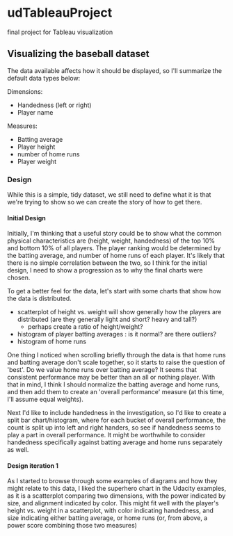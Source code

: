 # udTableauProject
final project for Tableau visualization

## Visualizing the baseball dataset
The data available affects how it should be displayed, so I'll summarize the default data types below:

Dimensions:
- Handedness (left or right)
- Player name

Measures:
- Batting average
- Player height
- number of home runs
- Player weight

### Design
While this is a simple, tidy dataset, we still need to define what it is that we're trying to show so we can create the story of how to get there.

#### Initial Design
Initially, I'm thinking that a useful story could be to show what the common physical characteristics are (height, weight, handedness) of the top 10% and bottom 10% of all players.  The player ranking would be determined by the batting average, and number of home runs of each player. It's likely that there is no simple correlation between the two, so I think for the initial design, I need to show a progression as to why the final charts were chosen.

To get a better feel for the data, let's start with some charts that show how the data is distributed.
- scatterplot of height vs. weight will show generally how the players are distributed (are they generally light and short? heavy and tall?)
  - perhaps create a ratio of height/weight?
- histogram of player batting averages : is it normal? are there outliers?
- histogram of home runs

One thing I noticed when scrolling briefly through the data is that home runs and batting average don't scale together, so it starts to raise the question of 'best'. Do we value home runs over batting average? It seems that consistent performance may be better than an all or nothing player. With that in mind, I think I should normalize the batting average and home runs, and then add them to create an 'overall performance' measure (at this time, I'll assume equal weights).

Next I'd like to include handedness in the investigation, so I'd like to create a split bar chart/histogram, where for each bucket of overall performance, the count is split up into left and right handers, so see if handedness seems to play a part in overall performance. It might be worthwhile to consider handedness specifically against batting average and home runs separately as well.

#### Design iteration 1
As I started to browse through some examples of diagrams and how they might relate to this data, I liked the superhero chart in the Udacity examples, as it is a scatterplot comparing two dimensions, with the power indicated by size, and alignment indicated by color.  This might fit well with the player's height vs. weight in a scatterplot, with color indicating handedness, and size indicating either batting average, or home runs (or, from above, a power score combining those two measures)
